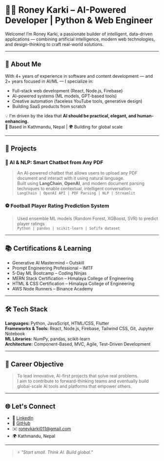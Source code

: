 # 👨‍💻 Roney Karki – AI-Powered Developer | Python & Web Engineer

Welcome! I’m Roney Karki, a passionate builder of intelligent, data-driven applications — combining artificial intelligence, modern web technologies, and design-thinking to craft real-world solutions.

---

## 🧠 About Me

With 4+ years of experience in software and content development — and 2+ years focused in AI/ML — I specialize in:
- Full-stack web development (React, Node.js, Firebase)
- AI-powered systems (ML models, GPT-based tools)
- Creative automation (faceless YouTube tools, generative design)
- Building SaaS products from scratch

💡 I'm driven by the idea that **AI should be practical, elegant, and human-enhancing.**  
📍 Based in Kathmandu, Nepal | 🌍 Building for global scale

---

## 🚀 Projects

### 🤖 AI & NLP: Smart Chatbot from Any PDF
> An AI-powered chatbot that allows users to upload any PDF document and interact with it using natural language.  
Built using **LangChain**, **OpenAI**, and modern document parsing techniques to enable contextual, intelligent conversation.  
`LangChain | OpenAI API | PDF Parsing | NLP | Streamlit`

### ⚽ Football Player Rating Prediction System
> Used ensemble ML models (Random Forest, XGBoost, SVR) to predict player ratings  
`Python | pandas | scikit-learn | Sofifa dataset`

---

## 📚 Certifications & Learning

- Generative AI Mastermind – Outskill  
- Prompt Engineering Professional – IMTF  
- 5-Day ML Bootcamp – Coding Ninjas  
- MERN Stack Certification – Himalaya College of Engineering  
- HTML & CSS Certification – Himalaya College of Engineering  
- AWS Node Runners – Binance Academy  

---

## 🛠 Tech Stack

**Languages:** Python, JavaScript, HTML/CSS, Flutter  
**Frameworks & Tools:** React, Node.js, Firebase, Tailwind CSS, Git, Jupyter Notebook  
**ML Libraries:** NumPy, pandas, scikit-learn  
**Architecture:** Component-Based, MVC, Agile, Test-Driven Development  

---

## 🎯 Career Objective

> To lead innovative, AI-first projects that solve real problems.  
I aim to contribute to forward-thinking teams and eventually build global-scale AI tools and platforms that empower others.

---

## 🌐 Let's Connect

- 🔗 [LinkedIn](https://www.linkedin.com/in/roney-karki-9b2002221/)
- 🐙 [GitHub](https://github.com/Ron-10)
- ✉️ roneykarki011@gmail.com  
- 🌍 Kathmandu, Nepal

---

> ⚡ _"Start small. Think AI. Build global."_  

